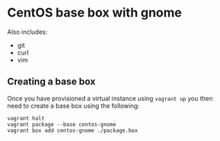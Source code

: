 # CentOS base box with gnome

Also includes:
- git
- curl
- vim

## Creating a base box

Once you have provisioned a virtual instance using `vagrant up` you then need to create a base box using the following:

```shell
vagrant halt
vagrant package --base centos-gnome
vagrant box add centos-gnome ./package.box
```

